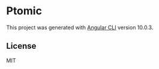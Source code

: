 # Ptomic

This project was generated with [Angular CLI](https://github.com/angular/angular-cli) version 10.0.3.

## License

MIT
